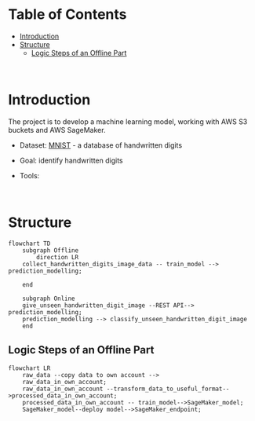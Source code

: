 <!-- omit in toc -->
# Table of Contents
- [Introduction](#introduction)
- [Structure](#structure)
  - [Logic Steps of an Offline Part](#logic-steps-of-an-offline-part)

<br />

# Introduction
The project is to develop a machine learning model, working with AWS S3 buckets and AWS SageMaker.

* Dataset: [MNIST](http://yann.lecun.com/exdb/mnist/) - a database of handwritten digits

* Goal: identify handwritten digits

* Tools: 

<br />


# Structure

```mermaid
flowchart TD
    subgraph Offline 
        direction LR
    collect_handwritten_digits_image_data -- train_model --> prediction_modelling;

    end

    subgraph Online
    give_unseen_handwritten_digit_image --REST API--> prediction_modelling;
    prediction_modelling --> classify_unseen_handwritten_digit_image 
    end

```

## Logic Steps of an Offline Part

```mermaid
flowchart LR
    raw_data --copy data to own account -->
    raw_data_in_own_account;
    raw_data_in_own_account --transform_data_to_useful_format-->processed_data_in_own_account;
    processed_data_in_own_account -- train_model-->SageMaker_model;
    SageMaker_model--deploy model-->SageMaker_endpoint; 

```